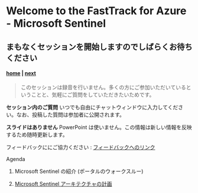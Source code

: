 # Welcome to the FastTrack for Azure - Microsoft Sentinel
## まもなくセッションを開始しますのでしばらくお待ちください

#### [home](./welcome.md)  | [next](./Architecture.md)

>このセッションは録音を行いません。多くの方にご参加いただいているということと、気軽にご質問をしていただきたいためです。

**セッション内のご質問** いつでも自由にチャットウィンドウに入力してください。なお、投稿した質問は参加者に公開されます。


**スライドはありません** PowerPoint は使いません。この情報は新しい情報を反映するため随時更新します。


フィードバックににご協力ください : [フィードバックへのリンク](https://forms.office.com/r/DhRz4Edj6j)

Agenda


1. Microsoft Sentinel の紹介 (ポータルのウォークスルー)

2. [Microsoft Sentinel アーキテクチャの計画](./Architecture.md)
